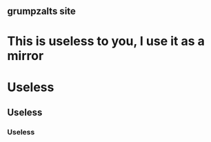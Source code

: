 ## grumpzalts site

# This is useless to you, I use it as a mirror

# Useless
## Useless
### Useless
